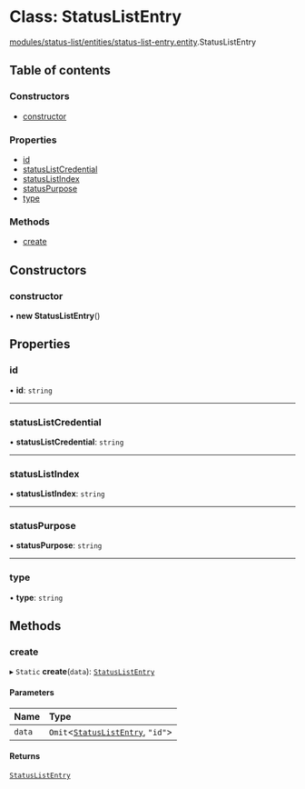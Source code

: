 # Class: StatusListEntry

[modules/status-list/entities/status-list-entry.entity](../modules/modules_status_list_entities_status_list_entry_entity.md).StatusListEntry

## Table of contents

### Constructors

- [constructor](modules_status_list_entities_status_list_entry_entity.StatusListEntry.md#constructor)

### Properties

- [id](modules_status_list_entities_status_list_entry_entity.StatusListEntry.md#id)
- [statusListCredential](modules_status_list_entities_status_list_entry_entity.StatusListEntry.md#statuslistcredential)
- [statusListIndex](modules_status_list_entities_status_list_entry_entity.StatusListEntry.md#statuslistindex)
- [statusPurpose](modules_status_list_entities_status_list_entry_entity.StatusListEntry.md#statuspurpose)
- [type](modules_status_list_entities_status_list_entry_entity.StatusListEntry.md#type)

### Methods

- [create](modules_status_list_entities_status_list_entry_entity.StatusListEntry.md#create)

## Constructors

### constructor

• **new StatusListEntry**()

## Properties

### id

• **id**: `string`

___

### statusListCredential

• **statusListCredential**: `string`

___

### statusListIndex

• **statusListIndex**: `string`

___

### statusPurpose

• **statusPurpose**: `string`

___

### type

• **type**: `string`

## Methods

### create

▸ `Static` **create**(`data`): [`StatusListEntry`](modules_status_list_entities_status_list_entry_entity.StatusListEntry.md)

#### Parameters

| Name | Type |
| :------ | :------ |
| `data` | `Omit`<[`StatusListEntry`](modules_status_list_entities_status_list_entry_entity.StatusListEntry.md), ``"id"``\> |

#### Returns

[`StatusListEntry`](modules_status_list_entities_status_list_entry_entity.StatusListEntry.md)
